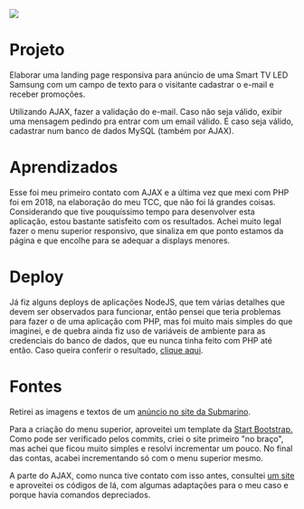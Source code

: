 ![](https://github.com/caiohscruz/landing-page-test/blob/master/images/landing-page.gif?raw=true)

# Projeto

Elaborar uma landing page responsiva para anúncio de uma Smart TV LED Samsung com um campo de texto para o visitante cadastrar o e-mail e receber promoções.

Utilizando AJAX, fazer a validação do e-mail. Caso não seja válido, exibir uma mensagem pedindo pra entrar com um email válido. E caso seja válido, cadastrar num banco de dados MySQL (também por AJAX).

# Aprendizados

Esse foi meu primeiro contato com AJAX e a última vez que mexi com PHP foi em 2018, na elaboração do meu TCC, que não foi lá grandes coisas. Considerando que tive pouquíssimo tempo para desenvolver esta aplicação, estou bastante satisfeito com os resultados. Achei muito legal fazer o menu superior responsivo, que sinaliza em que ponto estamos da página e que encolhe para se adequar a displays menores.

# Deploy

Já fiz alguns deploys de aplicações NodeJS, que tem várias detalhes que devem ser observados para funcionar, então pensei que teria problemas para fazer o de uma aplicação com PHP, mas foi muito mais simples do que imaginei, e de quebra ainda fiz uso de variáveis de ambiente para as credenciais do banco de dados, que eu nunca tinha feito com PHP até então. Caso queira conferir o resultado, [clique aqui](https://smart-tv-samsung.herokuapp.com/).

# Fontes

Retirei as imagens e textos de um [anúncio no site da Submarino](https://www.submarino.com.br/produto/1704351001?pfm_carac=smart-tv-samsung&pfm_page=search&pfm_pos=grid&pfm_type=search_page).

Para a criação do menu superior, aproveitei um template da [Start Bootstrap.](https://startbootstrap.com/theme/freelancer) Como pode ser verificado pelos commits, criei o site primeiro "no braço", mas achei que ficou muito simples e resolvi incrementar um pouco. No final das contas, acabei incrementando só com o menu superior mesmo.

A parte do AJAX, como nunca tive contato com isso antes, consultei [um site](https://rafaelcouto.com.br/validacao-de-campos-sem-refresh-com-ajax/) e aproveitei os códigos de lá, com algumas adaptações para o meu caso e porque havia comandos depreciados.

